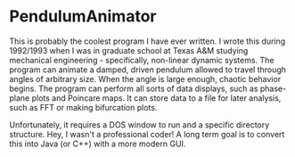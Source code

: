 # PendulumAnimator
This is probably the coolest program I have ever written.  I wrote this during 1992/1993 when I was in graduate school
at Texas A&M studying mechanical engineering - specifically, non-linear dynamic systems.  The program can animate a damped,
driven pendulum allowed to travel through angles of arbitrary size. When the angle is large enough, chaotic behavior
begins. The program can perform all sorts of data displays, such as phase-plane plots and Poincare maps. It can store data
to a file for later analysis, such as FFT or making bifurcation plots.

Unfortunately, it requires a DOS window to run and a specific directory structure. Hey, I wasn't a professional coder!
A long term goal is to convert this into Java (or C++) with a more modern GUI.
